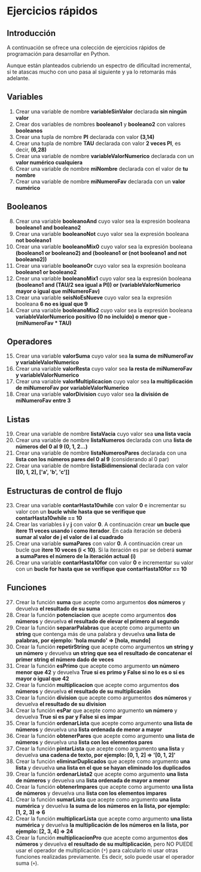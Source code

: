 # Ejercicios rápidos

## Introducción

A continuación se ofrece una colección de ejercicios rápidos de programación para desarrollar en Python.

Aunque están planteados cubriendo un espectro de dificultad incremental, si te atascas mucho con uno pasa al siguiente y ya lo retomarás más adelante.

## Variables

1. Crear una variable de nombre **variableSinValor** declarada **sin ningún valor**
2. Crear dos variables de nombres **booleano1** y **booleano2** con valores **booleanos**
3. Crear una tupla de nombre **PI** declarada con valor **(3,14)**
4. Crear una tupla de nombre **TAU** declarada con valor **2 veces PI**, es decir, **(6,28)**
5. Crear una variable de nombre **variableValorNumerico** declarada con un **valor numérico cualquiera**
6. Crear una variable de nombre **miNombre** declarada con el valor de **tu nombre**
7. Crear una variable de nombre **miNumeroFav** declarada con un **valor numérico**

## Booleanos

8. Crear una variable **booleanoAnd** cuyo valor sea la expresión booleana **booleano1 and booleano2**
9. Crear una variable **booleanoNot** cuyo valor sea la expresión booleana **not booleano1**
10. Crear una variable **booleanoMix0** cuyo valor sea la expresión booleana **(booleano1 or booleano2) and (booleano1 or (not booleano1 and not booleano2))**
11. Crear una variable **booleanoOr** cuyo valor sea la expresión booleana **booleano1 or booleano2**
12. Crear una variable **booleanoMix1** cuyo valor sea la expresión booleana **(booleano1 and (TAU/2 sea igual a PI)) or (variableValorNumerico mayor o igual que miNumeroFav)**
13. Crear una variable **seisNoEsNueve** cuyo valor sea la expresión booleana **6 no es igual que 9**
14. Crear una variable **booleanoMix2** cuyo valor sea la expresión booleana **variableValorNumerico positivo (0 no incluido) o menor que -(miNumeroFav * TAU)**

## Operadores

15. Crear una variable **valorSuma** cuyo valor sea **la suma de miNumeroFav y variableValorNumerico**
16. Crear una variable **valorResta** cuyo valor sea **la resta de miNumeroFav y variableValorNumerico**
17. Crear una variable **valorMultiplicacion** cuyo valor sea **la multiplicación de miNumeroFav por variableValorNumerico**
18. Crear una variable **valorDivision** cuyo valor sea **la división de miNumeroFav entre 3**

## Listas

19. Crear una variable de nombre **listaVacia** cuyo valor sea **una lista vacía**
20. Crear una variable de nombre **listaNumeros** declarada con una **lista de números del 0 al 9 (0, 1, 2...)**
21. Crear una variable de nombre **listaNumerosPares** declarada con una **lista con los números pares del 0 al 9** (considerando al 0 par)
22. Crear una variable de nombre **listaBidimensional** declarada con valor **[[0, 1, 2], ['a', 'b', 'c']]**

## Estructuras de control de flujo

23. Crear una variable **contarHasta10while** con valor **0** e incrementar su valor con un **bucle while hasta que se verifique que contarHasta10while == 10** 
24. Crear las variables **i** y **j** con valor **0**. A continuación crear **un bucle que itere 11 veces usando i como iterador**. En cada iteración se deberá **sumar al valor de j el valor de i al cuadrado**
25. Crear una variable **sumaPares** con valor **0**. A continuación crear un bucle que **itere 10 veces (i < 10)**. Si la iteración es par se deberá **sumar a sumaPares el número de la iteración actual (i)**
26. Crear una variable **contarHasta10for** con valor **0** e incrementar su valor con un **bucle for hasta que se verifique que contarHasta10for == 10**

## Funciones

27. Crear la función **suma** que acepte como argumentos **dos números** y devuelva **el resultado de su suma**
28. Crear la función **potenciacion** que acepte como argumentos **dos números** y devuelva **el resultado de elevar el primero al segundo**
29. Crear la función **separarPalabras** que acepte como argumento **un string** que contenga más de una palabra y devuelva **una lista de palabras, por ejemplo: 'hola mundo' => [hola, mundo]**
30. Crear la función **repetirString** que acepte como argumentos **un string y un número** y devuelva **un string que sea el resultado de concatenar el primer string el número dado de veces**
31. Crear la función **esPrimo** que acepte como argumento **un número menor que 42** y devuelva **True si es primo y False si no lo es o si es mayor o igual que 42**
32. Crear la función **multiplicacion** que acepte como argumentos **dos números** y devuelva **el resultado de su multiplicación**
33. Crear la función **division** que acepte como argumentos **dos números** y devuelva **el resultado de su division**
34. Crear la función **esPar** que acepte como argumento **un número** y devuelva **True si es par y False si es impar**
35. Crear la función **ordenarLista** que acepte como argumento **una lista de números** y devuelva una **lista ordenada de menor a mayor**
36. Crear la función **obtenerPares** que acepte como argumento **una lista de números** y devuelva una **lista con los elementos pares**
37. Crear la función **pintarLista** que acepte como argumento **una lista** y devuelva **una cadena de texto, por ejemplo: [0, 1, 2] => '[0, 1, 2]'**
38. Crear la función **eliminarDuplicados** que acepte como argumento **una lista** y devuelva **una lista en el que se hayan eliminado los duplicados**
39. Crear la función **ordenarLista2** que acepte como argumento **una lista de números** y devuelva una **lista ordenada de mayor a menor**
40. Crear la función **obtenerImpares** que acepte como argumento **una lista de números** y devuelva una **lista con los elementos impares**
41. Crear la función **sumarLista** que acepte como argumento **una lista numérica** y devuelva **la suma de los números en la lista, por ejemplo: [1, 2, 3] => 6**
42. Crear la función **multiplicarLista** que acepte como argumento **una lista numérica** y devuelva **la multiplicación de los números en la lista, por ejemplo: [2, 3, 4] => 24**
43. Crear la función **multiplicacionPro** que acepte como argumentos **dos números** y devuelva **el resultado de su multiplicación**, pero NO PUEDE usar el operador de multiplicación (`*`) para calcularlo ni usar otras funciones realizadas previamente. Es decir, solo puede usar el operador suma (`+`).